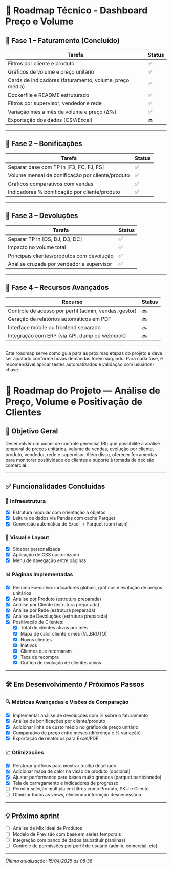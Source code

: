 # 📍 Roadmap Técnico - Dashboard Preço e Volume

## 🔹 Fase 1 – Faturamento (Concluído)

| Tarefa | Status |
|--------|--------|
| Filtros por cliente e produto | ✅ |
| Gráficos de volume e preço unitário | ✅ |
| Cards de indicadores (faturamento, volume, preço médio) | ✅ |
| Dockerfile e README estruturado | ✅ |
| Filtros por supervisor, vendedor e rede |  ✅ |
| Variação mês a mês de volume e preço (Δ%) |  ✅ |
| Exportação dos dados (CSV/Excel) | 🔜 |

---

## 🔸 Fase 2 – Bonificações

| Tarefa | Status |
|--------|--------|
| Separar base com TP in [F3, FC, FJ, FS] |  ✅ |
| Volume mensal de bonificação por cliente/produto |  ✅ |
| Gráficos comparativos com vendas |  ✅ |
| Indicadores % bonificação por cliente/produto |  ✅ |

---

## 🔻 Fase 3 – Devoluções

| Tarefa | Status |
|--------|--------|
| Separar TP in [DS, DJ, D3, DC] |  ✅ |
| Impacto no volume total |  ✅ |
| Principais clientes/produtos com devolução |  ✅ |
| Análise cruzada por vendedor e supervisor |  ✅ |

---

## 🔬 Fase 4 – Recursos Avançados

| Recurso | Status |
|---------|--------|
| Controle de acesso por perfil (admin, vendas, gestor) | 🔜 |
| Geração de relatórios automáticos em PDF | 🔜 |
| Interface mobile ou frontend separado | 🔜 |
| Integração com ERP (via API, dump ou webhook) | 🔜 |

---

Este roadmap serve como guia para as próximas etapas do projeto e deve ser ajustado conforme novas demandas forem surgindo. Para cada fase, é recomendável aplicar testes automatizados e validação com usuários-chave.

# 📌 Roadmap do Projeto — Análise de Preço, Volume e Positivação de Clientes

## 🎯 Objetivo Geral
Desenvolver um painel de controle gerencial (BI) que possibilite a análise temporal de preços unitários, volume de vendas, evolução por cliente, produto, vendedor, rede e supervisor. Além disso, oferecer ferramentas para monitorar positividade de clientes e suporte à tomada de decisão comercial.

---

## ✅ Funcionalidades Concluídas

### 🧱 Infraestrutura
- [x] Estrutura modular com orientação a objetos
- [x] Leitura de dados via Pandas com cache Parquet
- [x] Conversão automática de Excel → Parquet (com hash)

### 🎨 Visual e Layout
- [x] Sidebar personalizada
- [x] Aplicação de CSS customizado
- [x] Menu de navegação entre páginas

### 📊 Páginas implementadas
- [x] Resumo Executivo: indicadores globais, gráficos e evolução de preços unitários
- [x] Análise por Produto (estrutura preparada)
- [x] Análise por Cliente (estrutura preparada)
- [x] Análise por Rede (estrutura preparada)
- [x] Análise de Devoluções (estrutura preparada)
- [x] Positivação de Clientes:
  - [x] Total de clientes ativos por mês
  - [x] Mapa de calor cliente x mês (VL.BRUTO)
  - [x] Novos clientes
  - [x] Inativos
  - [x] Clientes que retornaram
  - [x] Taxa de recompra
  - [x] Gráfico de evolução de clientes ativos

---

## 🛠️ Em Desenvolvimento / Próximos Passos

### 🔍 Métricas Avançadas e Visões de Comparação
- [x] Implementar análise de devoluções com % sobre o faturamento
- [x] Análise de bonificações por cliente/produto
- [x] Adicionar linha de custo médio no gráfico de preço unitário
- [x] Comparativo de preço entre meses (diferença e % variação)
- [x] Exportação de relatórios para Excel/PDF

### 📈 Otimizações
- [x] Refatorar gráficos para mostrar tooltip detalhado
- [x] Adicionar mapa de calor na visão de produto (opcional)
- [x] Ajustar performance para bases muito grandes (parquet particionado)
- [x] Tela de carregamento e indicadores de progresso
- [ ] Permitir seleção multipla em filtros como Produto, SKU e Cliente.
- [ ] Otimizar todos as views, eliminndo informção desnecessária. 
 
---

## 💡 Próximo sprint
- [ ] Análise de Mix Ideal de Produtos
- [ ] Modelo de Previsão com base em séries temporais
- [ ] Integração com banco de dados (substituir planilhas)
- [ ] Controle de permissões por perfil de usuário (admin, comercial, etc)

---

_Última atualização: 15/04/2025 às 08:36_
